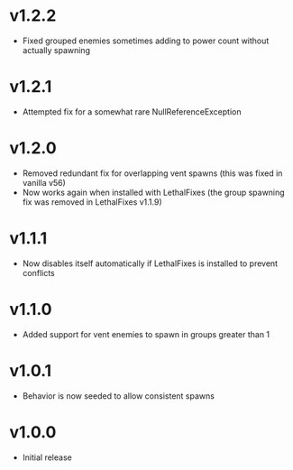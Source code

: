 # v1.2.2
- Fixed grouped enemies sometimes adding to power count without actually spawning
# v1.2.1
- Attempted fix for a somewhat rare NullReferenceException
# v1.2.0
- Removed redundant fix for overlapping vent spawns (this was fixed in vanilla v56)
- Now works again when installed with LethalFixes (the group spawning fix was removed in LethalFixes v1.1.9)
# v1.1.1
- Now disables itself automatically if LethalFixes is installed to prevent conflicts
# v1.1.0
- Added support for vent enemies to spawn in groups greater than 1
# v1.0.1
- Behavior is now seeded to allow consistent spawns
# v1.0.0
- Initial release